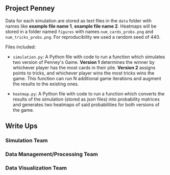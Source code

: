 ## Project Penney

Data for each simulation are stored as text files in the `data` folder with names like **example file name 1**, **example file name 2**. Heatmaps will be stored in a folder named `figures` with names `num_cards_probs.png` and `num_tricks_probs.png`. For reproducibility we used a random seed of 440. 

Files included:

* `simulation.py`: A Python file with code to run a function which simulates two version of Penney's Game. **Version 1** determines the winner by whichever player has the most cards in their pile. **Version 2** assigns points to tricks, and whichever player wins the most tricks wins the game. This function can run N additional game iterations and augment the results to the existing ones.

* `heatmap.py`: A Python file with code to run a function which converts the results of the simulation (stored as json files) into probability matrices and generates two heatmaps of said probabilities for both versions of the game.

## Write Ups
### Simulation Team

### Data Management/Processing Team

### Data Visualization Team

